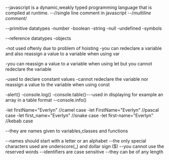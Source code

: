 --javascript is a dynamic,weakly typed programming language that is compiled at runtime.
--//single line comment in javascript
--/*multiline comment*/
<!-- data types in js -->
--primitive datatypes
-number
-boolean
-string
-null
-undefined
-symbols

--reference datatypes
-objects

<!-- var -->
-not used oftenly due to problem of hoisting
-you can redeclare a variable and also reassign a value to a variable when using var

<!-- let -->
-you can reassign a value to a variable when using let but you cannot redeclare the variable

<!-- const -->
-used to declare constant values
-cannot redeclare the variable nor reassign a value to the variable when using const

<!-- displaying output in js -->
-alert()
-console.log()
-console.table()---used in displaying for example an array in a table format
--console.info()
<!-- naming conventions in js -->
-let firstName="Everlyn"  //camel case
-let FirstName="Everlyn"   //pascal case
-let first_name="Everlyn"   //snake case
-let first-name="Everlyn"    //kebab case
<!-- identifiers -->
--they are names given  to variables,classes and functions 
<!-- rules for indifier names -->
--names should start with a letter or an alphabet
--the only special characters used are underscore(_) and dollar sign ($)
--you cannot use the reserved words 
--identifiers are case sensitive
--they can be of any length